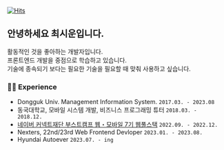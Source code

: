 [![Hits](https://hits.seeyoufarm.com/api/count/incr/badge.svg?url=https%3A%2F%2Fgithub.com%2Fxilucks&count_bg=%23FACA5B&title_bg=%23439DF7&icon=&icon_color=%23F3C6C6&title=hits&edge_flat=false)](https://hits.seeyoufarm.com)


## 안녕하세요 최시운입니다.
활동적인 것을 좋아하는 개발자입니다. <br/>
프론트엔드 개발을 중점으로 학습하고 있습니다. <br/>
기술에 종속되기 보다는 필요한 기술을 필요할 때 맞춰 사용하고 싶습니다.

  
### 🏃‍♀️ Experience
- Dongguk Univ. Management Information System. ```2017.03. - 2023.08```
- 동국대학교, 모바일 시스템 개발, 비즈니스 프로그래밍 튜터 ```2018.03. - 2018.12.```
- [네이버 커넥트재단 부스트캠프 웹・모바일 7기 웹풀스택](https://github.com/boostcampwm-2022/Web04-Fitory) ```2022.09. - 2022.12.```
- Nexters, 22nd/23rd Web Frontend Devloper ```2023.01. - 2023.08.```
- Hyundai Autoever ```2023.07. - ing ```
